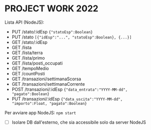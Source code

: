 # PROJECT WORK 2022
Lista API (NodeJS):
- PUT /stato/:idEsp `{"statoEsp":Boolean}`
- PUT /stato `[{"idEsp":"...", "statoEsp":Boolean}, {...}]`
- GET /stato/:idEsp
- GET /lista
- GET /lista/terra
- GET /lista/primo
- GET /lista/posti_occupati
- GET /tempoMedio
- GET /countPosti
- GET /transazioni/settimanaScorsa
- GET /transazioni/settimanaCorrente
- POST /transazioni/:idEsp `{"data_entrata":"YYYY-MM-dd", "pagato":Boolean}`
- PUT /transazioni/:idEsp `{"data_uscita":"YYYY-MM-dd", "importo":Float, "pagato":Boolean}`

Per avviare app NodeJS: `npm start`

- [ ] Isolare DB dall'esterno, che sia accessibile solo da server NodeJS
